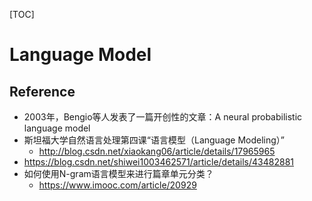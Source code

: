 [TOC]

# Language Model

## Reference
+ 2003年，Bengio等人发表了一篇开创性的文章：A neural probabilistic language model
+ 斯坦福大学自然语言处理第四课“语言模型（Language Modeling）”
	+ http://blog.csdn.net/xiaokang06/article/details/17965965
+ https://blog.csdn.net/shiwei1003462571/article/details/43482881
+ 如何使用N-gram语言模型来进行篇章单元分类？
	+ https://www.imooc.com/article/20929